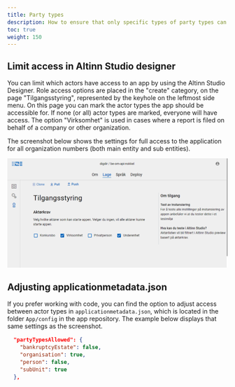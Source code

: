 ```yaml
---
title: Party types
description: How to ensure that only specific types of party types can use an app.
toc: true
weight: 150
---
```


## Limit access in Altinn Studio designer

You can limit which actors have access to an app by using the Altinn Studio Designer. Role access options are placed in the "create" category, on the page "Tilgangsstyring", represented by the keyhole on the leftmost side menu.
On this page you can mark the actor types the app should be accessible for. If none (or all) actor types are marked, everyone will have access. The option "Virksomhet" is used in cases where a report is filed on behalf of a company or other organization.

The screenshot below shows the settings for full access to the application for all organization numbers (both main entity and sub entities).

![GUI for controlling access between actor types](partytypeselector.png "GUI for controlling access between actor types")

## Adjusting applicationmetadata.json

If you prefer working with code, you can find the option to adjust access between actor types in `applicationmetadata.json`, which is located in the folder `App/config` in the app repository.
The example below displays that same settings as the screenshot.

```json
  "partyTypesAllowed": {
    "bankruptcyEstate": false,
    "organisation": true,
    "person": false,
    "subUnit": true
  },
```

